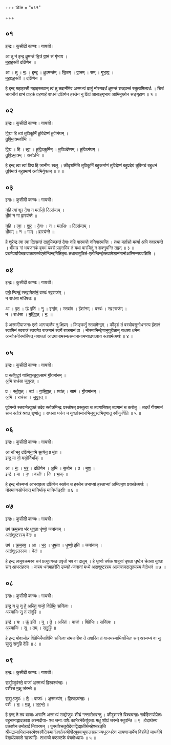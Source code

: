 +++
title = "०८१"

+++


## ०१
इन्द्रः। कुसीदी काण्वः। गायत्री।

आ तू न॑ इन्द्र क्षु॒मन्तं॑ चि॒त्रं ग्रा॒भं सं गृ॑भाय ।  
म॒हा॒ह॒स्ती दक्षि॑णेन ॥

आ । तु । नः॒ । इ॒न्द्र॒ । क्षु॒ऽमन्त॑म् । चि॒त्रम् । ग्रा॒भम् । सम् । गृ॒भा॒य॒ ।  
म॒हा॒ऽह॒स्ती । दक्षि॑णेन ॥

हे इन्द्र महाहस्ती महाहस्तवान् त्वं तु तदानीमेव अस्मभ्यं दातुं नोस्मदर्थं क्षुमन्तं शब्दवन्तं स्तुत्यमित्यर्थः । चित्रं चायनीयं ग्राभं ग्राहकं ग्रहणार्हं वाधनं दक्षिणेन हस्तेन नु क्षिप्रं आसङ्गृभाय आभिमुख्येन सङ्गृहाण ॥ १ ॥

## ०२
इन्द्रः। कुसीदी काण्वः। गायत्री।

वि॒द्मा हि त्वा॑ तुविकू॒र्मिं तु॒विदे॑ष्णं तु॒वीम॑घम् ।  
तु॒वि॒मा॒त्रमवो॑भिः ॥

वि॒द्म । हि । त्वा॒ । तु॒वि॒ऽकू॒र्मिम् । तु॒विऽदे॑ष्णम् । तु॒विऽम॑घम् ।  
तु॒वि॒ऽमा॒त्रम् । अवः॑ऽभिः ॥

हे इन्द्र त्वा त्वां विद्म हि जानीमः खलु । कीदृशमिति तुविकूर्मिं बहुकर्माणं तुविदेष्णं बहुप्रदेयं तुविमघं बहुधनं तुविमात्रं बहुप्रमाणं अवोभिर्युक्तम् ॥ २ ॥

## ०३
इन्द्रः। कुसीदी काण्वः। गायत्री।

न॒हि त्वा॑ शूर दे॒वा न मर्ता॑सो॒ दित्स॑न्तम् ।  
भी॒मं न गां वा॒रय॑न्ते ॥

न॒हि । त्वा॒ । शू॒र॒ । दे॒वाः । न । मर्ता॑सः । दित्स॑न्तम् ।  
भी॒मम् । न । गाम् । वा॒रय॑न्ते ॥

हे शूरेन्द्र त्वा त्वां दित्सन्तं दातुमिच्छन्तं देवाः नहि वारयन्ते ननिवारयन्ति । तथा मर्तासो मर्त्या अपि नवारयन्ते । भीमन्न गां भयजनकं वृषभं यवसे प्रवृत्तमिव तं यथा वारयितुं न शक्नुवन्ति तद्वत् ॥ ३ ॥ प्रथमेपर्यायेच्छावाकशस्त्रेएतोन्विन्द्रमितितृचः तथाचसूत्रितं-एतोन्विन्द्रंस्तवामेशानंमानोअस्मिन्मघवन्निति ।

## ०४
इन्द्रः। कुसीदी काण्वः। गायत्री।

एतो॒ न्विन्द्रं॒ स्तवा॒मेशा॑नं॒ वस्वः॑ स्व॒राज॑म् ।  
न राध॑सा मर्धिषन्नः ॥

आ । इ॒त॒ । ऊं॒ इति॑ । नु । इन्द्र॑म् । स्तवा॑म । ईशा॑नम् । वस्वः॑ । स्व॒ऽराज॑म् ।  
न । राध॑सा । म॒र्धि॒ष॒त् । नः॒ ॥

हे अस्मदीयाजनाः एतो आगच्छतैव नु क्षिप्रम् । किङ्कर्तुं स्तवामेन्द्रम् । कीदृशं तं वस्वोवसुनोधनस्य ईशानं स्वामिनं स्वराजं स्वयमेव राजमानं स्वर्गे राजमानं वा । नोस्मानिन्द्रेणानुगुहीतान् राधसा धनेन अन्योधनीनमर्धिषत् नबाधतां आढ्यानामस्मत्समानानामप्याढ्यत्वाय स्तवामेत्यर्थः ॥ ४ ॥

## ०५
इन्द्रः। कुसीदी काण्वः। गायत्री।

प्र स्तो॑ष॒दुप॑ गासिष॒च्छ्रव॒त्साम॑ गी॒यमा॑नम् ।  
अ॒भि राध॑सा जुगुरत् ॥

प्र । स्तो॒ष॒त् । उप॑ । गा॒सि॒ष॒त् । श्रव॑त् । साम॑ । गी॒यमा॑नम् ।  
अ॒भि । राध॑सा । जु॒गु॒र॒त् ॥

पूर्वमन्त्रे स्तवामेत्युक्तं तदेव स्तोत्रमिन्द्रः प्रस्तोषत् प्रस्तुत्वा च उपगासिषत् उपगानं च करोतु । तदर्थं गीयमानं साम स्तोत्रं श्रवत् शृणोतु । राधसा धनेन च युक्तोस्मानभिजुगुरदभिगृणातु स्वीकुर्विति ॥ ५ ॥

## ०६
इन्द्रः। कुसीदी काण्वः। गायत्री।

आ नो॑ भर॒ दक्षि॑णेना॒भि स॒व्येन॒ प्र मृ॑श ।  
इन्द्र॒ मा नो॒ वसो॒र्निर्भा॑क् ॥

आ । नः॒ । भ॒र॒ । दक्षि॑णेन । अ॒भि । स॒व्येन । प्र । मृ॒श॒ ।  
इन्द्र॑ । मा । नः॒ । वसोः॑ । निः । भा॒क् ॥

हे इन्द्र नोस्मभ्यं आभराहृत्य दक्षिणेन स्ख्येन च हस्तेन उभाभ्यां हस्ताभ्यां अभिप्रमृश प्रयच्छेत्यर्थः । नोस्मान्वसोर्धनात् मानिर्भाक् मानिर्भाङ्क्षीः ॥ ६ ॥

## ०७
इन्द्रः। कुसीदी काण्वः। गायत्री।

उप॑ क्रम॒स्वा भ॑र धृष॒ता धृ॑ष्णो॒ जना॑नाम् ।  
अदा॑शूष्टरस्य॒ वेदः॑ ॥

उप॑ । क्र॒म॒स्व॒ । आ । भ॒र॒ । धृ॒ष॒ता । धृ॒ष्णो॒ इति॑ । जना॑नाम् ।  
अदा॑शूःऽतरस्य । वेदः॑ ॥

हे इन्द्र त्वमुपक्रमस्व धनं प्रत्युपगच्छ प्रवृत्तो भव वा दातुम् । हे धृष्णो धर्षक शत्रूणां धृषता धृष्टेन चेतसा युक्तः सन् आभराहरच । कस्य धनमाहरेति उच्यते-जनानां मध्ये अदाशूष्टरस्य अत्यन्तमदातृतमस्य वेदोधनं ॥ ७ ॥

## ०८
इन्द्रः। कुसीदी काण्वः। गायत्री।

इन्द्र॒ य उ॒ नु ते॒ अस्ति॒ वाजो॒ विप्रे॑भिः॒ सनि॑त्वः ।  
अ॒स्माभिः॒ सु तं स॑नुहि ॥

इन्द्र॑ । यः । ऊं॒ इति॑ । नु । ते॒ । अस्ति॑ । वाजः॑ । विप्रे॑भिः । सनि॑त्वः ।  
अ॒स्माभिः॑ । सु । तम् । स॒नु॒हि॒ ॥

हे इन्द्र योवाजोन्नं विप्रेभिर्मेधाविभिः सनित्वः संभजनीयः ते तवास्ति तं वाजमस्माभिर्याचितः सन् अस्मभ्यं वा सु सुष्ठु सनुहि देहि ॥ ८ ॥

## ०९
इन्द्रः। कुसीदी काण्वः। गायत्री।

स॒द्यो॒जुव॑स्ते॒ वाजा॑ अ॒स्मभ्यं॑ वि॒श्वश्च॑न्द्राः ।  
वशै॑श्च म॒क्षू ज॑रन्ते ॥

स॒द्यः॒ऽजुवः॑ । ते॒ । वाजाः॑ । अ॒स्मभ्य॑म् । वि॒श्वऽच॑न्द्राः ।  
वशैः॑ । च॒ । म॒क्षु । ज॒र॒न्ते॒ ॥

हे इन्द्र ते तव वाजाः अन्नानि अस्मभ्यं सद्योजुवः शीघ्रं गन्तारोभवन्तु । कीदृशास्ते विश्वचन्द्राः सर्वहिरण्योपेताः बहूनामाह्लादकावा अस्मदीया- श्च जनाः वशैः काभैरनेकैर्युक्ताः मक्षु शीघ्रं जरन्ते स्तुवन्ति ॥ ९ ॥वेदार्थस्य प्रकाशेन तमोहार्दं निवारयन् । पुमर्थांश्चतुरोदेयाद्विद्यातीर्थमहेश्चरःइति श्रीमद्राजाधिराजपरमेश्वरवैदिकमार्गप्रवर्तकश्रीवीरबुक्कभूपालसाम्राज्यधुरन्धरेण सायणाचार्येण विरविते माधवीये वेदार्थप्रकाशे ऋक्संहि- ताभाष्ये षष्ठाष्टके पंचमोध्यायः ॥ ५ ॥